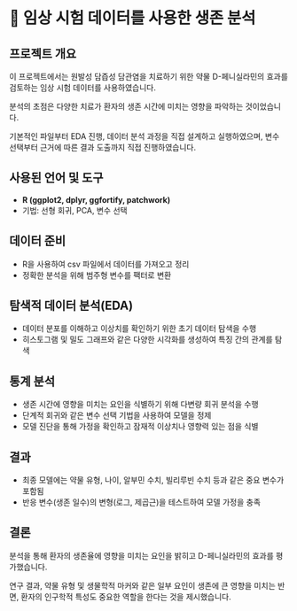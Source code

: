 # 💊 임상 시험 데이터를 사용한 생존 분석

## 프로젝트 개요
이 프로젝트에서는 원발성 담즙성 담관염을 치료하기 위한 약물 D-페니실라민의 효과를 검토하는 임상 시험 데이터를 사용하였습니다. 

분석의 초점은 다양한 치료가 환자의 생존 시간에 미치는 영향을 파악하는 것이었습니다.

기본적인 파일부터 EDA 진행, 데이터 분석 과정을 직접 설계하고 실행하였으며, 변수 선택부터 근거에 따른 결과 도출까지 직접 진행하였습니다.

## 사용된 언어 및 도구
- **R (ggplot2, dplyr, ggfortify, patchwork)**
- 기법: 선형 회귀, PCA, 변수 선택

## 데이터 준비
- R을 사용하여 csv 파일에서 데이터를 가져오고 정리
- 정확한 분석을 위해 범주형 변수를 팩터로 변환

## 탐색적 데이터 분석(EDA)
- 데이터 분포를 이해하고 이상치를 확인하기 위한 초기 데이터 탐색을 수행
- 히스토그램 및 밀도 그래프와 같은 다양한 시각화를 생성하여 특징 간의 관계를 탐색

## 통계 분석
- 생존 시간에 영향을 미치는 요인을 식별하기 위해 다변량 회귀 분석을 수행
- 단계적 회귀와 같은 변수 선택 기법을 사용하여 모델을 정제
- 모델 진단을 통해 가정을 확인하고 잠재적 이상치나 영향력 있는 점을 식별

## 결과
- 최종 모델에는 약물 유형, 나이, 알부민 수치, 빌리루빈 수치 등과 같은 중요 변수가 포함됨
- 반응 변수(생존 일수)의 변형(로그, 제곱근)을 테스트하여 모델 가정을 충족

## 결론
분석을 통해 환자의 생존율에 영향을 미치는 요인을 밝히고 D-페니실라민의 효과를 평가했습니다. 

연구 결과, 약물 유형 및 생물학적 마커와 같은 일부 요인이 생존에 큰 영향을 미치는 반면, 환자의 인구학적 특성도 중요한 역할을 한다는 것을 제시했습니다.

